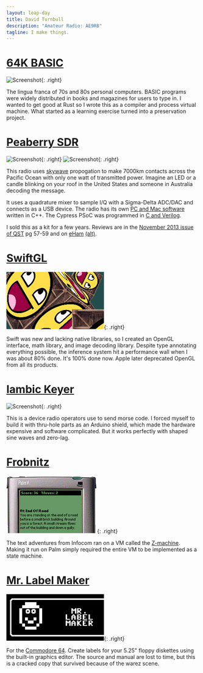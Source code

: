 ```yaml
---
layout: leap-day
title: David Turnbull
description: "Amateur Radio: AE9RB"
tagline: I make things.
---
```

<style>
.right { float: right; clear: right; margin-left: 7px}
h1 { clear: right; width: 100%;}
#banner .tagline { padding: 10px; font-size: 16px; max-width: 600px;  margin: 6px auto; }
</style>

# [64K BASIC](https://www.basic-lang.org/)
![Screenshot](../assets/basic1701.png){: .right}

The lingua franca of 70s and 80s personal computers. BASIC programs were widely distributed in books and magazines for users to type in. I wanted to get good at Rust so I wrote this as a compiler and process virtual machine. What started as a learning exercise turned into a preservation project.

# [Peaberry SDR](peaberry)
![Screenshot](../assets/peaberry/peaberryCW.jpg){: .right}
![Screenshot](../assets/peaberry/peaberryV2.jpg){: .right}

This radio uses [skywave](https://en.wikipedia.org/wiki/Skywave)
propogation to make 7000km contacts across the Pacific Ocean with
only one watt of transmitted power. Imagine an LED or a candle
blinking on your roof in the United States and someone in
Australia decoding the message.

It uses a quadrature mixer to sample I/Q with a Sigma-Delta ADC/DAC
and connects as a USB device. The radio has its own
[PC and Mac software](https://github.com/AE9RB/peaberry-cw)
written in C++. The Cypress PSoC was programmed in
[C and Verilog](https://github.com/AE9RB/peaberry).

I sold this as a kit for a few years. Reviews are in the
[November 2013 issue of QST](http://www.arrl.org/files/file/QST/This%20Month%20in%20QST/November%202013/TOC.pdf) pg 57-59
and on [eHam](https://www.eham.net/reviews/view-product?id=10690)
[(alt)](https://www.eham.net/reviews/view-product?id=11577).

# [SwiftGL](https://swiftgl.github.io/)
![Screenshot](assets/swiftgl.png){: .right}

Swift was new and lacking native libraries, so I created
an OpenGL interface, math library, and image decoding library.
Despite type annotating everything possible, the inference system
hit a performance wall when I was about 80% done. It's 100% done now.
Apple later deprecated OpenGL from all its products.

# [Iambic Keyer](https://github.com/AE9RB/iambino)
![Screenshot](../assets/iambino1.jpg){: .right}

This is a device radio operators use to send morse code. I forced myself to build it with thru-hole parts as an Arduino shield, which made the hardware expensive and software complicated. But it works perfectly with shaped sine waves and zero-lag.

# [Frobnitz](http://frobnitz.sourceforge.net/)
![Screenshot](assets/frobnitz.png){: .right}

The text adventures from Infocom ran on a VM called the
[Z-machine](https://en.wikipedia.org/wiki/Z-machine).
Making it run on Palm simply required the entire VM to be implemented as a state machine.

# [Mr. Label Maker](assets/labelmaker.d64.zip)
![Screenshot](assets/labelmaker.jpg){: .right}

For the [Commodore 64](https://en.wikipedia.org/wiki/Commodore_64).
Create labels for your 5.25" floppy diskettes using the built-in
graphics editor. The source and manual are lost to time, but this
is a cracked copy that survived because of the warez scene.

